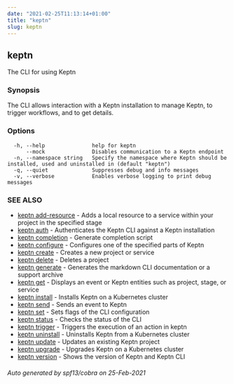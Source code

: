 ```yaml
---
date: "2021-02-25T11:13:14+01:00"
title: "keptn"
slug: keptn
---
```

## keptn

The CLI for using Keptn

### Synopsis

The CLI allows interaction with a Keptn installation to manage Keptn, to trigger workflows, and to get details.
	

### Options

```
  -h, --help               help for keptn
      --mock               Disables communication to a Keptn endpoint
  -n, --namespace string   Specify the namespace where Keptn should be installed, used and uninstalled in (default "keptn")
  -q, --quiet              Suppresses debug and info messages
  -v, --verbose            Enables verbose logging to print debug messages
```

### SEE ALSO

* [keptn add-resource](../keptn_add-resource/)	 - Adds a local resource to a service within your project in the specified stage
* [keptn auth](../keptn_auth/)	 - Authenticates the Keptn CLI against a Keptn installation
* [keptn completion](../keptn_completion/)	 - Generate completion script
* [keptn configure](../keptn_configure/)	 - Configures one of the specified parts of Keptn
* [keptn create](../keptn_create/)	 - Creates a new project or service
* [keptn delete](../keptn_delete/)	 - Deletes a project
* [keptn generate](../keptn_generate/)	 - Generates the markdown CLI documentation or a support archive
* [keptn get](../keptn_get/)	 - Displays an event or Keptn entities such as project, stage, or service
* [keptn install](../keptn_install/)	 - Installs Keptn on a Kubernetes cluster
* [keptn send](../keptn_send/)	 - Sends an event to Keptn
* [keptn set](../keptn_set/)	 - Sets flags of the CLI configuration
* [keptn status](../keptn_status/)	 - Checks the status of the CLI
* [keptn trigger](../keptn_trigger/)	 - Triggers the execution of an action in keptn
* [keptn uninstall](../keptn_uninstall/)	 - Uninstalls Keptn from a Kubernetes cluster
* [keptn update](../keptn_update/)	 - Updates an existing Keptn project
* [keptn upgrade](../keptn_upgrade/)	 - Upgrades Keptn on a Kubernetes cluster
* [keptn version](../keptn_version/)	 - Shows the version of Keptn and Keptn CLI

###### Auto generated by spf13/cobra on 25-Feb-2021
